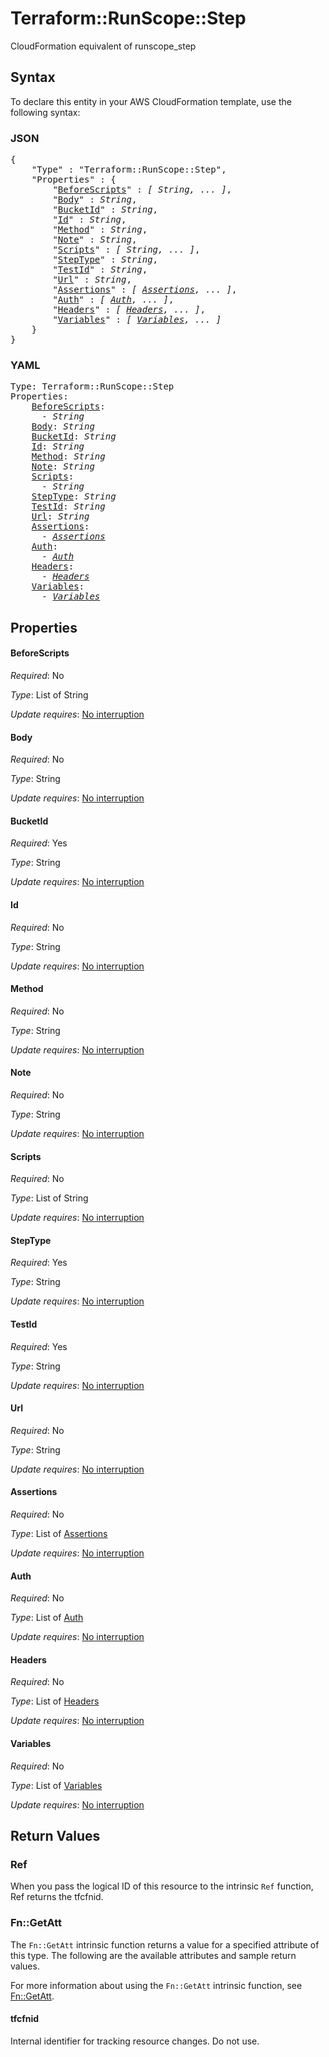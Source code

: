 # Terraform::RunScope::Step

CloudFormation equivalent of runscope_step

## Syntax

To declare this entity in your AWS CloudFormation template, use the following syntax:

### JSON

<pre>
{
    "Type" : "Terraform::RunScope::Step",
    "Properties" : {
        "<a href="#beforescripts" title="BeforeScripts">BeforeScripts</a>" : <i>[ String, ... ]</i>,
        "<a href="#body" title="Body">Body</a>" : <i>String</i>,
        "<a href="#bucketid" title="BucketId">BucketId</a>" : <i>String</i>,
        "<a href="#id" title="Id">Id</a>" : <i>String</i>,
        "<a href="#method" title="Method">Method</a>" : <i>String</i>,
        "<a href="#note" title="Note">Note</a>" : <i>String</i>,
        "<a href="#scripts" title="Scripts">Scripts</a>" : <i>[ String, ... ]</i>,
        "<a href="#steptype" title="StepType">StepType</a>" : <i>String</i>,
        "<a href="#testid" title="TestId">TestId</a>" : <i>String</i>,
        "<a href="#url" title="Url">Url</a>" : <i>String</i>,
        "<a href="#assertions" title="Assertions">Assertions</a>" : <i>[ <a href="assertions.md">Assertions</a>, ... ]</i>,
        "<a href="#auth" title="Auth">Auth</a>" : <i>[ <a href="auth.md">Auth</a>, ... ]</i>,
        "<a href="#headers" title="Headers">Headers</a>" : <i>[ <a href="headers.md">Headers</a>, ... ]</i>,
        "<a href="#variables" title="Variables">Variables</a>" : <i>[ <a href="variables.md">Variables</a>, ... ]</i>
    }
}
</pre>

### YAML

<pre>
Type: Terraform::RunScope::Step
Properties:
    <a href="#beforescripts" title="BeforeScripts">BeforeScripts</a>: <i>
      - String</i>
    <a href="#body" title="Body">Body</a>: <i>String</i>
    <a href="#bucketid" title="BucketId">BucketId</a>: <i>String</i>
    <a href="#id" title="Id">Id</a>: <i>String</i>
    <a href="#method" title="Method">Method</a>: <i>String</i>
    <a href="#note" title="Note">Note</a>: <i>String</i>
    <a href="#scripts" title="Scripts">Scripts</a>: <i>
      - String</i>
    <a href="#steptype" title="StepType">StepType</a>: <i>String</i>
    <a href="#testid" title="TestId">TestId</a>: <i>String</i>
    <a href="#url" title="Url">Url</a>: <i>String</i>
    <a href="#assertions" title="Assertions">Assertions</a>: <i>
      - <a href="assertions.md">Assertions</a></i>
    <a href="#auth" title="Auth">Auth</a>: <i>
      - <a href="auth.md">Auth</a></i>
    <a href="#headers" title="Headers">Headers</a>: <i>
      - <a href="headers.md">Headers</a></i>
    <a href="#variables" title="Variables">Variables</a>: <i>
      - <a href="variables.md">Variables</a></i>
</pre>

## Properties

#### BeforeScripts

_Required_: No

_Type_: List of String

_Update requires_: [No interruption](https://docs.aws.amazon.com/AWSCloudFormation/latest/UserGuide/using-cfn-updating-stacks-update-behaviors.html#update-no-interrupt)

#### Body

_Required_: No

_Type_: String

_Update requires_: [No interruption](https://docs.aws.amazon.com/AWSCloudFormation/latest/UserGuide/using-cfn-updating-stacks-update-behaviors.html#update-no-interrupt)

#### BucketId

_Required_: Yes

_Type_: String

_Update requires_: [No interruption](https://docs.aws.amazon.com/AWSCloudFormation/latest/UserGuide/using-cfn-updating-stacks-update-behaviors.html#update-no-interrupt)

#### Id

_Required_: No

_Type_: String

_Update requires_: [No interruption](https://docs.aws.amazon.com/AWSCloudFormation/latest/UserGuide/using-cfn-updating-stacks-update-behaviors.html#update-no-interrupt)

#### Method

_Required_: No

_Type_: String

_Update requires_: [No interruption](https://docs.aws.amazon.com/AWSCloudFormation/latest/UserGuide/using-cfn-updating-stacks-update-behaviors.html#update-no-interrupt)

#### Note

_Required_: No

_Type_: String

_Update requires_: [No interruption](https://docs.aws.amazon.com/AWSCloudFormation/latest/UserGuide/using-cfn-updating-stacks-update-behaviors.html#update-no-interrupt)

#### Scripts

_Required_: No

_Type_: List of String

_Update requires_: [No interruption](https://docs.aws.amazon.com/AWSCloudFormation/latest/UserGuide/using-cfn-updating-stacks-update-behaviors.html#update-no-interrupt)

#### StepType

_Required_: Yes

_Type_: String

_Update requires_: [No interruption](https://docs.aws.amazon.com/AWSCloudFormation/latest/UserGuide/using-cfn-updating-stacks-update-behaviors.html#update-no-interrupt)

#### TestId

_Required_: Yes

_Type_: String

_Update requires_: [No interruption](https://docs.aws.amazon.com/AWSCloudFormation/latest/UserGuide/using-cfn-updating-stacks-update-behaviors.html#update-no-interrupt)

#### Url

_Required_: No

_Type_: String

_Update requires_: [No interruption](https://docs.aws.amazon.com/AWSCloudFormation/latest/UserGuide/using-cfn-updating-stacks-update-behaviors.html#update-no-interrupt)

#### Assertions

_Required_: No

_Type_: List of <a href="assertions.md">Assertions</a>

_Update requires_: [No interruption](https://docs.aws.amazon.com/AWSCloudFormation/latest/UserGuide/using-cfn-updating-stacks-update-behaviors.html#update-no-interrupt)

#### Auth

_Required_: No

_Type_: List of <a href="auth.md">Auth</a>

_Update requires_: [No interruption](https://docs.aws.amazon.com/AWSCloudFormation/latest/UserGuide/using-cfn-updating-stacks-update-behaviors.html#update-no-interrupt)

#### Headers

_Required_: No

_Type_: List of <a href="headers.md">Headers</a>

_Update requires_: [No interruption](https://docs.aws.amazon.com/AWSCloudFormation/latest/UserGuide/using-cfn-updating-stacks-update-behaviors.html#update-no-interrupt)

#### Variables

_Required_: No

_Type_: List of <a href="variables.md">Variables</a>

_Update requires_: [No interruption](https://docs.aws.amazon.com/AWSCloudFormation/latest/UserGuide/using-cfn-updating-stacks-update-behaviors.html#update-no-interrupt)

## Return Values

### Ref

When you pass the logical ID of this resource to the intrinsic `Ref` function, Ref returns the tfcfnid.

### Fn::GetAtt

The `Fn::GetAtt` intrinsic function returns a value for a specified attribute of this type. The following are the available attributes and sample return values.

For more information about using the `Fn::GetAtt` intrinsic function, see [Fn::GetAtt](https://docs.aws.amazon.com/AWSCloudFormation/latest/UserGuide/intrinsic-function-reference-getatt.html).

#### tfcfnid

Internal identifier for tracking resource changes. Do not use.

